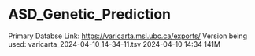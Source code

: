 # ASD_Genetic_Prediction
Primary Databse Link: https://varicarta.msl.ubc.ca/exports/
Version being used: varicarta_2024-04-10_14-34-11.tsv	2024-04-10 14:34	141M	
